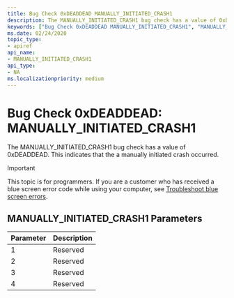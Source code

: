 ```yaml
---
title: Bug Check 0xDEADDEAD MANUALLY_INITIATED_CRASH1
description: The MANUALLY_INITIATED_CRASH1 bug check has a value of 0xDEADDEAD. This indicates that the user deliberately initiated a crash dump from either the kernel debugger or the keyboard.
keywords: ["Bug Check 0xDEADDEAD MANUALLY_INITIATED_CRASH1", "MANUALLY_INITIATED_CRASH1"]
ms.date: 02/24/2020
topic_type:
- apiref
api_name:
- MANUALLY_INITIATED_CRASH1
api_type:
- NA
ms.localizationpriority: medium
---
```


# Bug Check 0xDEADDEAD: MANUALLY\_INITIATED\_CRASH1

The MANUALLY\_INITIATED\_CRASH1 bug check has a value of 0xDEADDEAD. This indicates that the a manually initiated crash occurred.

> [!IMPORTANT]
> This topic is for programmers. If you are a customer who has received a blue screen error code while using your computer, see [Troubleshoot blue screen errors](https://www.windows.com/stopcode).

## MANUALLY\_INITIATED\_CRASH1 Parameters

| Parameter | Description |
|-----------|-------------|
|     1     | Reserved    |
|     2     | Reserved    |
|     3     | Reserved    |
|     4     | Reserved    |
